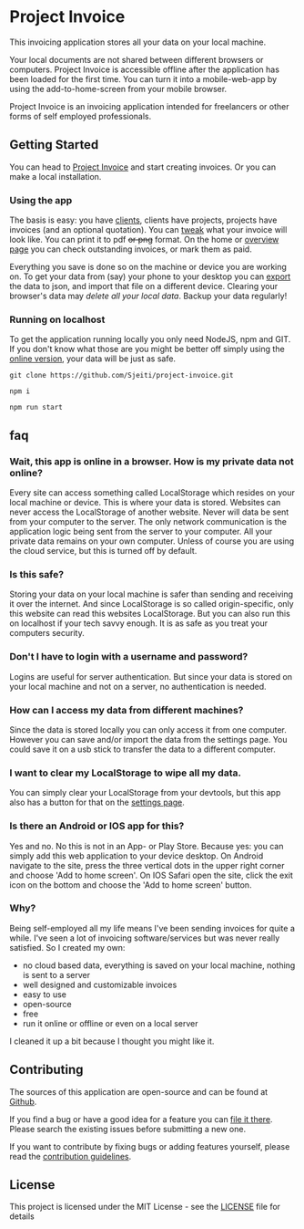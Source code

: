 Project Invoice
===============

This invoicing application stores all your data on your local machine.
 
Your local documents are not shared between different browsers or computers.
Project Invoice is accessible offline after the application has been loaded for the first time. You can turn it into a mobile-web-app by using the add-to-home-screen from your mobile browser.

Project Invoice is an invoicing application intended for freelancers or other forms of self employed professionals.


## Getting Started

You can head to [Project Invoice](https://projectinvoice.nl) and start creating invoices.
Or you can make a local installation.

### Using the app

The basis is easy: you have [clients](https://projectinvoice.nl/clients), clients have projects, projects have invoices (and an optional quotation).
You can [tweak](https://projectinvoice.nl/layout) what your invoice will look like. You can print it to pdf ~~or png~~ format.
On the home or [overview page](https://projectinvoice.nl/overview) you can check outstanding invoices, or mark them as paid.

Everything you save is done so on the machine or device you are working on. To get your data from (say) your phone to your desktop you can [export](https://projectinvoice.nl/settings) the data to json, and import that file on a different device.
Clearing your browser's data may *delete all your local data*. Backup your data regularly!

### Running on localhost

To get the application running locally you only need NodeJS, npm and GIT. If you don't know what those are you might be better off simply using the [online version](https://projectinvoice.nl), your data will be just as safe.

`git clone https://github.com/Sjeiti/project-invoice.git`

`npm i`

`npm run start`
  

## faq

### Wait, this app is online in a browser. How is my private data not online?

Every site can access something called LocalStorage which resides on your local machine or device. This is where your data is stored. Websites can never access the LocalStorage of another website. Never will data be sent from your computer to the server. The only network communication is the application logic being sent from the server to your computer. All your private data remains on your own computer.
Unless of course you are using the cloud service, but this is turned off by default.

### Is this safe?

Storing your data on your local machine is safer than sending and receiving it over the internet. And since LocalStorage is so called origin-specific, only this website can read this websites LocalStorage. But you can also run this on localhost if your tech savvy enough. It is as safe as you treat your computers security.

### Don't I have to login with a username and password?

Logins are useful for server authentication. But since your data is stored on your local machine and not on a server, no authentication is needed.

### How can I access my data from different machines?

Since the data is stored locally you can only access it from one computer. However you can save and/or import the data from the settings page. You could save it on a usb stick to transfer the data to a different computer.

### I want to clear my LocalStorage to wipe all my data.

You can simply clear your LocalStorage from your devtools, but this app also has a button for that on the [settings page](https://projectinvoice.nl/settings).

### Is there an Android or IOS app for this?

Yes and no. No this is not in an App- or Play Store. Because yes: you can simply add this web application to your device desktop.
On Android navigate to the site, press the three vertical dots in the upper right corner and choose 'Add to home screen'.
On IOS Safari open the site, click the exit icon on the bottom and choose the 'Add to home screen' button.

### Why?

Being self-employed all my life means I've been sending invoices for quite a while. I've seen a lot of invoicing software/services but was never really satisfied.
So I created my own:

 - no cloud based data, everything is saved on your local machine, nothing is sent to a server
 - well designed and customizable invoices
 - easy to use
 - open-source
 - free
 - run it online or offline or even on a local server

I cleaned it up a bit because I thought you might like it.

## Contributing

The sources of this application are open-source and can be found at [Github](https://github.com/Sjeiti/project-invoice).
    
If you find a bug or have a good idea for a feature you can [file it there](https://github.com/Sjeiti/project-invoice/issues).
Please search the existing issues before submitting a new one.

If you want to contribute by fixing bugs or adding features yourself, please read the [contribution guidelines](https://github.com/Sjeiti/project-invoice/blob/master/CONTRIBUTING.md).


## License

This project is licensed under the MIT License - see the [LICENSE](https://raw.githubusercontent.com/Sjeiti/project-invoice/master/LICENSE) file for details